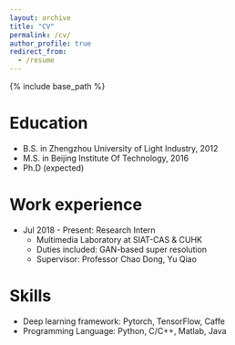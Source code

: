 ```yaml
---
layout: archive
title: "CV"
permalink: /cv/
author_profile: true
redirect_from:
  - /resume
---
```


{% include base_path %}

Education
======
* B.S. in Zhengzhou University of Light Industry, 2012
* M.S. in Beijing Institute Of Technology, 2016
* Ph.D (expected)

Work experience
======
* Jul 2018 - Present: Research Intern
  * Multimedia Laboratory at SIAT-CAS & CUHK
  * Duties included: GAN-based super resolution
  * Supervisor: Professor Chao Dong, Yu Qiao

Skills
======
* Deep learning framework: Pytorch, TensorFlow, Caffe
* Programming Language: Python, C/C++, Matlab, Java


